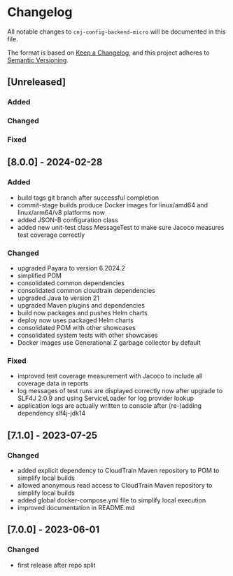 # Changelog
All notable changes to `cnj-config-backend-micro` will be documented in this file.

The format is based on [Keep a Changelog](https://keepachangelog.com/en/1.0.0/),
and this project adheres to [Semantic Versioning](https://semver.org/spec/v2.0.0.html).

## [Unreleased]
### Added
### Changed
### Fixed

## [8.0.0] - 2024-02-28
### Added
- build tags git branch after successful completion
- commit-stage builds produce Docker images for linux/amd64 and linux/arm64/v8 platforms now
- added JSON-B configuration class
- added new unit-test class MessageTest to make sure Jacoco measures test coverage correctly
### Changed
- upgraded Payara to version 6.2024.2
- simplified POM
- consolidated common dependencies
- consolidated common cloudtrain dependencies
- upgraded Java to version 21
- upgraded Maven plugins and dependencies
- build now packages and pushes Helm charts
- deploy now uses packaged Helm charts
- consolidated POM with other showcases
- consolidated system tests with other showcases
- Docker images use Generational Z garbage collector by default
### Fixed
- improved test coverage measurement with Jacoco to include all coverage data in reports
- log messages of test runs are displayed correctly now after upgrade to SLF4J 2.0.9 and using ServiceLoader for log provider lookup
- application logs are actually written to console after (re-)adding dependency slf4j-jdk14

## [7.1.0] - 2023-07-25
### Changed
- added explicit dependency to CloudTrain Maven repository to POM to simplify local builds
- allowed anonymous read access to CloudTrain Maven repository to simplify local builds
- added global docker-compose.yml file to simplify local execution
- improved documentation in README.md

## [7.0.0] - 2023-06-01
### Changed
- first release after repo split
